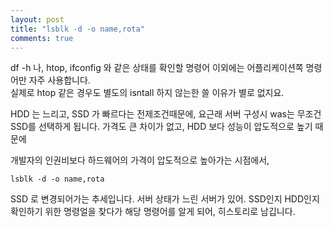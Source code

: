 ```yaml
---
layout: post
title: "lsblk -d -o name,rota"
comments: true
---
```


df -h 나, htop, ifconfig 와 같은 상태를 확인할 명령어 이외에는 어플리케이션쪽 명령어만 자주 사용합니다.  
실제로 htop 같은 경우도 별도의 isntall 하지 않는한 쓸 이유가 별로 없지요.  

HDD 는 느리고, SSD 가 빠르다는 전제조건때문에, 요근래 서버 구성시 was는 무조건 SSD를 선택하게 됩니다.
가격도 큰 차이가 없고, HDD 보다 성능이 압도적으로 높기 때문에

개발자의 인권비보다 하드웨어의 가격이 압도적으로 높아가는 시점에서,

```
lsblk -d -o name,rota
```

SSD 로 변경되어가는 추세입니다. 서버 상태가 느린 서버가 있어. SSD인지 HDD인지 확인하기 위한 명령얼을 찾다가 해당 명령어를 알게 되어,
히스토리로 남깁니다.
